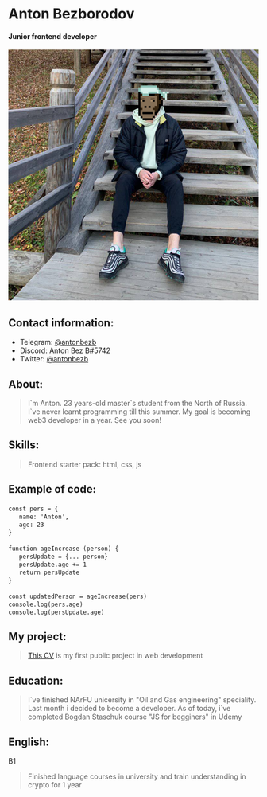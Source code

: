 # Anton Bezborodov
#### Junior frontend developer
![It`s me](https://github.com/antonbudetbezb/rsschool-cv/blob/gh-pages/Avatar%20rsschool.png)

## Contact information:
- Telegram: [@antonbezb](https://t.me/antonbezb)
- Discord: Anton Bez B#5742
- Twitter: [@antonbezb](https://twitter.com/AntonBezB)

## About:
> I\`m Anton. 23 years-old master\`s student from the North of Russia. I\`ve never learnt programming till this summer. My goal is becoming web3 developer in a year. See you soon!

## Skills:
> Frontend starter pack: html, css, js

## Example of code:
```
const pers = {
   name: 'Anton',
   age: 23
}

function ageIncrease (person) {
   persUpdate = {... person}
   persUpdate.age += 1
   return persUpdate
}

const updatedPerson = ageIncrease(pers)
console.log(pers.age)
console.log(persUpdate.age)
```

## My project:
> [This CV](https://github.com/antonbudetbezb/rsschool-cv/blob/gh-pages/cv.md) is my first public project in web development

## Education:
> I\`ve finished NArFU unicersity in "Oil and Gas engineering" speciality. Last month i decided to become a developer. As of today, i\`ve completed Bogdan Staschuk course "JS for begginers" in Udemy

## English:
B1
> Finished language courses in university and train understanding in crypto for 1 year